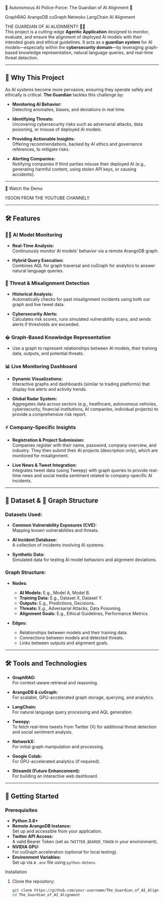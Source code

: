 🚨 Autonomous AI Police-Force: The Guardian of AI Alignment 🚨

GraphRAG
ArangoDB
cuGraph
Netwokx
LangChain
AI Alignment


THE GUARDIAN OF AI ALIGNMENT!! 🤯🤯  
This project is a cutting-edge **Agentic Application** designed to monitor, evaluate, and ensure the alignment of deployed AI models with their intended goals and ethical guidelines. It acts as a **guardian system** for AI models—especially within the **cybersecurity domain**—by leveraging graph-based knowledge representation, natural language queries, and real-time threat detection.


---

## 🌟 Why This Project

As AI systems become more pervasive, ensuring they operate safely and ethically is critical. **The Guardian** tackles this challenge by:

- **Monitoring AI Behavior:**  
  Detecting anomalies, biases, and deviations in real time.
  
- **Identifying Threats:**  
  Uncovering cybersecurity risks such as adversarial attacks, data poisoning, or misuse of deployed AI models.
  
- **Providing Actionable Insights:**  
  Offering recommendations, backed by AI ethics and governance references, to mitigate risks.

- **Alerting Companies:**  
  Notifying companies if third parties misuse their deployed AI (e.g., generating harmful content, using stolen API keys, or causing accidents).

---

🎥 Watch the Demo

!!SOON FROM THE YOUTUBE CHANNEL!!

---

## 🛠️ Features

### 🕵️‍♂️ AI Model Monitoring
- **Real-Time Analysis:**  
  Continuously monitor AI models' behavior via a remote ArangoDB graph.
  
- **Hybrid Query Execution:**  
  Combines AQL for graph traversal and cuGraph for analytics to answer natural language queries.

### 🚨 Threat & Misalignment Detection
- **Historical Analysis:**  
  Automatically checks for past misalignment incidents using both our graph and live tweet data.
  
- **Cybersecurity Alerts:**  
  Calculates risk scores, runs simulated vulnerability scans, and sends alerts if thresholds are exceeded.

### � Graph-Based Knowledge Representation
- Use a graph to represent relationships between AI models, their training data, outputs, and potential threats.

### 📊 Live Monitoring Dashboard
- **Dynamic Visualizations:**  
  Interactive graphs and dashboards (similar to trading platforms) that display live alerts and activity trends.
  
- **Global Radar System:**  
  Aggregates data across sectors (e.g., healthcare, autonomous vehicles, cybersecurity, financial institutions, AI companies, individual projects) to provide a comprehensive risk report.

### ⚡ Company-Specific Insights
- **Registration & Project Submission:**  
  Companies register with their name, password, company overview, and industry. They then submit their AI projects (description only), which are monitored for misalignment.
  
- **Live News & Tweet Integration:**  
  Integrates tweet data (using Tweepy) with graph queries to provide real-time news and social media sentiment related to company-specific AI incidents.

---

## 📂 Dataset & 🧩 Graph Structure

### Datasets Used:
- **Common Vulnerability Exposures (CVE):**  
  Mapping known vulnerabilities and threats.
  
- **AI Incident Database:**  
  A collection of incidents involving AI systems.
  
- **Synthetic Data:**  
  Simulated data for testing AI model behaviors and alignment deviations.

### Graph Structure:
- **Nodes:**
  - **AI Models:** E.g., Model A, Model B.
  - **Training Data:** E.g., Dataset X, Dataset Y.
  - **Outputs:** E.g., Predictions, Decisions.
  - **Threats:** E.g., Adversarial Attacks, Data Poisoning.
  - **Alignment Goals:** E.g., Ethical Guidelines, Performance Metrics.
  
- **Edges:**
  - Relationships between models and their training data.
  - Connections between models and detected threats.
  - Links between outputs and alignment goals.

---

## 🛠️ Tools and Technologies

- **GraphRAG:**  
  For context-aware retrieval and reasoning.
  
- **ArangoDB & cuGraph:**  
  For scalable, GPU-accelerated graph storage, querying, and analytics.
  
- **LangChain:**  
  For natural language query processing and AQL generation.
  
- **Tweepy:**  
  To fetch real-time tweets from Twitter (X) for additional threat detection and social sentiment analysis.
  
- **NetworkX:**  
  For initial graph manipulation and processing.
  
- **Google Colab:**  
  For GPU-accelerated analytics (if required).
  
- **Streamlit (Future Enhancement):**  
  For building an interactive web dashboard.

---

## 🚀 Getting Started

### Prerequisites
- **Python 3.8+**
- **Remote ArangoDB Instance:**  
  Set up and accessible from your application.
- **Twitter API Access:**  
  A valid Bearer Token (set as `TWITTER_BEARER_TOKEN` in your environment).
- **NVIDIA GPU:**  
  For cuGraph acceleration (optional for local testing).
- **Environment Variables:**  
  Set up via a `.env` file using `python-dotenv`.

Installation
1. Clone the repository:
   ```bash
   git clone https://github.com/your-username/The_Guardian_of_AI_Alignment.git
   cd The_Guardian_of_AI_Alignment
